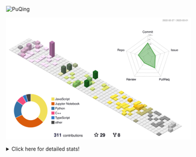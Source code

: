 ![PuQing](https://user-images.githubusercontent.com/27223114/171565019-9a56fae6-b08b-421f-99db-7e830da42371.png)

![](./profile-3d-contrib/profile-season-animate.svg)

<details>
<summary>Click here for detailed stats!</summary>

<!--START_SECTION:waka-->
**I'm a Night 🦉** 

```text
🌞 Morning                43 commits          ██░░░░░░░░░░░░░░░░░░░░░░░   07.93 % 
🌆 Daytime                198 commits         █████████░░░░░░░░░░░░░░░░   36.53 % 
🌃 Evening                118 commits         █████░░░░░░░░░░░░░░░░░░░░   21.77 % 
🌙 Night                  183 commits         ████████░░░░░░░░░░░░░░░░░   33.76 % 
```


📊 **This Week I Spent My Time On** 

```text
💬 Programming Languages: 
C++                      1 hr 4 mins         ███████████░░░░░░░░░░░░░░   44.33 % 
Python                   46 mins             ████████░░░░░░░░░░░░░░░░░   31.91 % 
C                        19 mins             ███░░░░░░░░░░░░░░░░░░░░░░   13.13 % 
Jupyter Notebook         13 mins             ██░░░░░░░░░░░░░░░░░░░░░░░   09.56 % 
Cuda                     1 min               ░░░░░░░░░░░░░░░░░░░░░░░░░   00.89 % 

🔥 Editors: 
VS Code                  2 hrs 24 mins       █████████████████████████   100.00 % 

💻 Operating System: 
WSL                      1 hr 42 mins        ██████████████████░░░░░░░   70.45 % 
Windows                  42 mins             ███████░░░░░░░░░░░░░░░░░░   29.55 % 
```


<!--END_SECTION:waka-->
</details>
